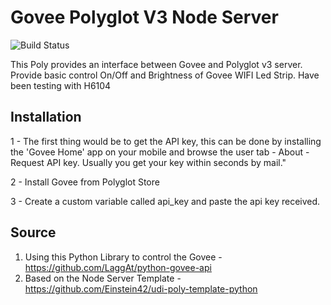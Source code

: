 # Govee Polyglot V3 Node Server

![Build Status](https://travis-ci.org/therealmysteryman/udi-govee-nodeserver.svg?branch=master)

This Poly provides an interface between Govee and Polyglot v3 server. Provide basic control On/Off and Brightness of Govee WIFI Led Strip. Have been testing with H6104

## Installation

1 - The first thing would be to get the API key, this can be done by installing the 'Govee Home' app on your mobile and browse the user tab - About - Request API key. Usually you get your key within seconds by mail."

2 - Install Govee from Polyglot Store

3 - Create a custom variable called api_key and paste the api key received.

## Source

1. Using this Python Library to control the Govee - https://github.com/LaggAt/python-govee-api
2. Based on the Node Server Template - https://github.com/Einstein42/udi-poly-template-python

